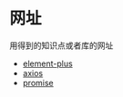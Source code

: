 # 网址

用得到的知识点或者库的网址

- [element-plus](https://element-plus.org)
- [axios](https://axios-http.com/zh/docs/intro)
- [promise](https://zh.javascript.info/promise-basics)
